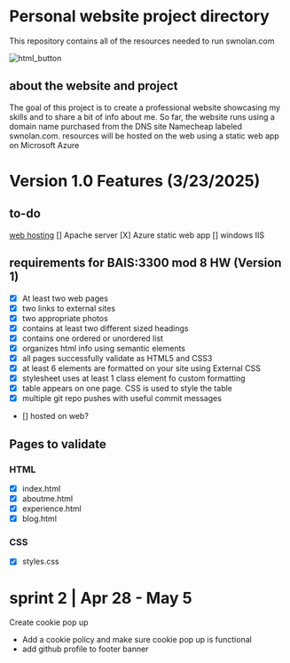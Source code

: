 # Personal website project directory
This repository contains all of the resources needed to run swnolan.com

![html_button](https://img.shields.io/html5/v/html5.svg?logo=html5)

## about the website and project
The goal of this project is to create a professional website showcasing my skills and to share a bit of info about me. So far, the website runs using a domain name purchased from the DNS site Namecheap labeled swnolan.com. resources will be hosted on the web using a static web app on Microsoft Azure

# Version 1.0 Features (3/23/2025)
## to-do
<u>web hosting</u>
[] Apache server
[X] Azure static web app
[] windows IIS

## requirements for BAIS:3300 mod 8 HW (Version 1)
- [x] At least two web pages
- [X] two links to external sites
- [x] two appropriate photos
- [x] contains at least two different sized headings
- [x] contains one ordered or unordered list
- [x] organizes html info using semantic elements
- [X] all pages successfully validate as HTML5 and CSS3
- [x] at least 6 elements are formatted on your site using External CSS
- [x] stylesheet uses at least 1 class element fo custom formatting
- [X] table appears on one page. CSS is used to style the table
- [x] multiple git repo pushes with useful commit messages
- [] hosted on web?

## Pages to validate
### HTML
- [X] index.html
- [X] aboutme.html
- [X] experience.html
- [X] blog.html

### CSS
- [X] styles.css

# sprint 2 | Apr 28 - May 5
 Create cookie pop up
 - Add a cookie policy and make sure cookie pop up is functional
 - add github profile to footer banner
